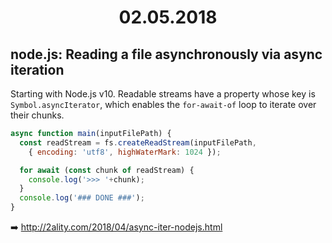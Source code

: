 <h1 align="center">02.05.2018</h1>

## node.js: Reading a file asynchronously via async iteration

Starting with Node.js v10. Readable streams have a property whose key is `Symbol.asyncIterator`, 
which enables the `for-await-of` loop to iterate over their chunks. 

```js
async function main(inputFilePath) {
  const readStream = fs.createReadStream(inputFilePath,
    { encoding: 'utf8', highWaterMark: 1024 });

  for await (const chunk of readStream) {
    console.log('>>> '+chunk);
  }
  console.log('### DONE ###');
}
```

:arrow_right: http://2ality.com/2018/04/async-iter-nodejs.html
